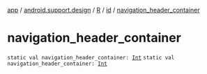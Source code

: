 [app](../../../index.md) / [android.support.design](../../index.md) / [R](../index.md) / [id](index.md) / [navigation_header_container](./navigation_header_container.md)

# navigation_header_container

`static val navigation_header_container: `[`Int`](https://kotlinlang.org/api/latest/jvm/stdlib/kotlin/-int/index.html)
`static val navigation_header_container: `[`Int`](https://kotlinlang.org/api/latest/jvm/stdlib/kotlin/-int/index.html)